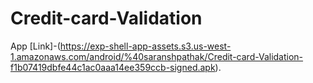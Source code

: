 # Credit-card-Validation
App [Link]-(https://exp-shell-app-assets.s3.us-west-1.amazonaws.com/android/%40saranshpathak/Credit-card-Validation-f1b07419dbfe44c1ac0aaa14ee359ccb-signed.apk).
